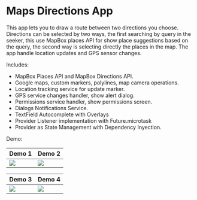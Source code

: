 # Maps Directions App

This app lets you to draw a route between two directions you choose. Directions can be selected by two ways, the first searching by query in the seeker, this use MapBox places API for show place suggestions based on the query, the second way is selecting directly the places in the map. The app handle location updates and GPS sensor changes.

Includes:

* MapBox Places API and MapBox Directions API.
* Google maps, custom markers, polylines, map camera operations.
* Location tracking service for update marker.
* GPS service changes handler, show alert dialog.
* Permissions service handler, show permissions screen.
* Dialogs Notifications Service.
* TextField Autocomplete with Overlays
* Provider Listener implementation with Future.microtask
* Provider as State Management with Dependency Inyection.


Demo: 

<table>
<thead>
	<tr>
		<th>Demo 1</th>
		<th>Demo 2</th>
	</tr>
</thead>
<tbody>
	<tr>
		<td><img src="https://res.cloudinary.com/dwzr9lray/image/upload/v1650312782/flutter_repos/Directions%20App/directions_app_1.gif"></td>
		<td><img src="https://res.cloudinary.com/dwzr9lray/image/upload/v1650312782/flutter_repos/Directions%20App/directions_app_2.gif"></td>
	</tr>
</tbody>
</table>
<table>
<thead>
	<tr>
		<th>Demo 3</th>
		<th>Demo 4</th>
	</tr>
</thead>
<tbody>
	<tr>
		<td><img src="https://res.cloudinary.com/dwzr9lray/image/upload/v1650312782/flutter_repos/Directions%20App/directions_app_3.gif"></td>
		<td><img src="https://res.cloudinary.com/dwzr9lray/image/upload/v1650312782/flutter_repos/Directions%20App/directions_app_4.gif"></td>
	</tr>
</tbody>
</table>